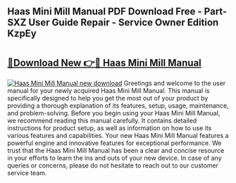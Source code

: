 ## Haas Mini Mill Manual PDF Download Free - Part-SXZ User Guide Repair - Service Owner Edition KzpEy

# <h2><a href="http://bc33133.oget.top/?id=Haas+Mini+Mill+Manual">🔗Download New 👉🔴 Haas Mini Mill Manual</a></h2>

[![Haas Mini Mill Manual new download](https://i.imgur.com/5g1atiW.png)](http://bc33133.oget.top/?id=Haas+Mini+Mill+Manual)
Greetings and welcome to the user manual for your newly acquired Haas Mini Mill Manual. This manual is specifically designed to help you get the most out of your product by providing a thorough explanation of its features, setup, usage, maintenance, and problem-solving. Before you begin using your Haas Mini Mill Manual, we recommend reading this manual carefully. It contains detailed instructions for product setup, as well as information on how to use its various features and capabilities. Your new Haas Mini Mill Manual features a powerful engine and innovative features for exceptional performance. We trust that the Haas Mini Mill Manual has been a clear and concise resource in your efforts to learn the ins and outs of your new device. In case of any queries or concerns, please do not hesitate to reach out to our customer service team.
